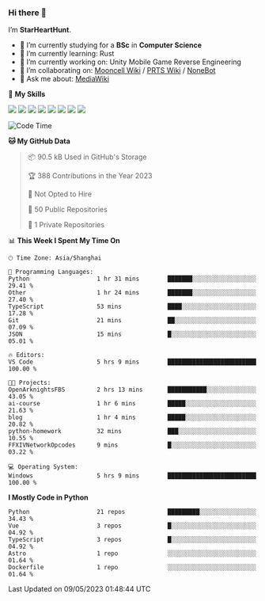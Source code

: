 ### Hi there 👋

I’m **StarHeartHunt**.

- 🏫 I’m currently studying for a **BSc** in **Computer Science**
- 🌱 I’m currently learning: Rust
- 🔭 I’m currently working on: Unity Mobile Game Reverse Engineering
- 👯 I’m collaborating on: [Mooncell Wiki](https://fgo.wiki/) / [PRTS Wiki](http://prts.wiki/) / [NoneBot](https://github.com/nonebot)
- 💬 Ask me about: [MediaWiki](https://www.mediawiki.org)

🌟 **My Skills**

![](https://img.shields.io/badge/-Python-3e74a2?style=flat-square&logo=Python&logoColor=fff)
![](https://img.shields.io/badge/-Node.js-339933?style=flat-square&logo=node.js&logoColor=fff)
![](https://img.shields.io/badge/-Vue-4fc08d?style=flat-square&logo=vue.js&logoColor=fff)
![](https://img.shields.io/badge/-React-2d98ce?style=flat-square&logo=React&logoColor=fff)
![](https://img.shields.io/badge/-TypeScript-3178C6?style=flat-square&logo=TypeScript&logoColor=fff)
![](https://img.shields.io/badge/-Docker-2496ED?style=flat-square&logo=Docker&logoColor=fff)
![](https://img.shields.io/badge/-Linux-000000?style=flat-square&logo=Linux&logoColor=fff)
![](https://img.shields.io/badge/-Dotnet-512bd4?style=flat-square&logo=.net&logoColor=fff)

<!--START_SECTION:waka-->
![Code Time](http://img.shields.io/badge/Code%20Time-482%20hrs%2019%20mins-blue)

**🐱 My GitHub Data** 

> 📦 90.5 kB Used in GitHub's Storage 
 > 
> 🏆 388 Contributions in the Year 2023
 > 
> 🚫 Not Opted to Hire
 > 
> 📜 50 Public Repositories 
 > 
> 🔑 1 Private Repositories 
 > 
📊 **This Week I Spent My Time On** 

```text
🕑︎ Time Zone: Asia/Shanghai

💬 Programming Languages: 
Python                   1 hr 31 mins        ███████░░░░░░░░░░░░░░░░░░   29.41 % 
Other                    1 hr 24 mins        ███████░░░░░░░░░░░░░░░░░░   27.40 % 
TypeScript               53 mins             ████░░░░░░░░░░░░░░░░░░░░░   17.28 % 
Git                      21 mins             ██░░░░░░░░░░░░░░░░░░░░░░░   07.09 % 
JSON                     15 mins             █░░░░░░░░░░░░░░░░░░░░░░░░   05.01 % 

🔥 Editors: 
VS Code                  5 hrs 9 mins        █████████████████████████   100.00 % 

🐱‍💻 Projects: 
OpenArknightsFBS         2 hrs 13 mins       ███████████░░░░░░░░░░░░░░   43.05 % 
ai-course                1 hr 6 mins         █████░░░░░░░░░░░░░░░░░░░░   21.63 % 
blog                     1 hr 4 mins         █████░░░░░░░░░░░░░░░░░░░░   20.82 % 
python-homework          32 mins             ███░░░░░░░░░░░░░░░░░░░░░░   10.55 % 
FFXIVNetworkOpcodes      9 mins              █░░░░░░░░░░░░░░░░░░░░░░░░   03.22 % 

💻 Operating System: 
Windows                  5 hrs 9 mins        █████████████████████████   100.00 % 
```

**I Mostly Code in Python** 

```text
Python                   21 repos            █████████░░░░░░░░░░░░░░░░   34.43 % 
Vue                      3 repos             █░░░░░░░░░░░░░░░░░░░░░░░░   04.92 % 
TypeScript               3 repos             █░░░░░░░░░░░░░░░░░░░░░░░░   04.92 % 
Astro                    1 repo              ░░░░░░░░░░░░░░░░░░░░░░░░░   01.64 % 
Dockerfile               1 repo              ░░░░░░░░░░░░░░░░░░░░░░░░░   01.64 % 
```




 Last Updated on 09/05/2023 01:48:44 UTC
<!--END_SECTION:waka-->
